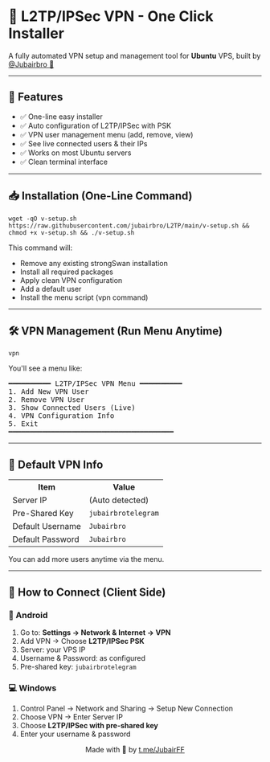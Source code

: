 <h1>🔐 L2TP/IPSec VPN - One Click Installer</h1>

<p>A fully automated VPN setup and management tool for <b>Ubuntu</b> VPS, built by <a href="https://github.com/jubairbro" target="_blank">@Jubairbro 🐸</a></p>

<hr>

<h2>🚀 Features</h2>
<ul>
  <li>✅ One-line easy installer</li>
  <li>✅ Auto configuration of L2TP/IPSec with PSK</li>
  <li>✅ VPN user management menu (add, remove, view)</li>
  <li>✅ See live connected users & their IPs</li>
  <li>✅ Works on most Ubuntu servers</li>
  <li>✅ Clean terminal interface</li>
</ul>

<hr>

<h2>📥 Installation (One-Line Command)</h2>

<pre><code>wget -qO v-setup.sh https://raw.githubusercontent.com/jubairbro/L2TP/main/v-setup.sh && chmod +x v-setup.sh && ./v-setup.sh
</code></pre>

<p>This command will:</p>
<ul>
  <li>Remove any existing strongSwan installation</li>
  <li>Install all required packages</li>
  <li>Apply clean VPN configuration</li>
  <li>Add a default user</li>
  <li>Install the menu script (vpn command)</li>
</ul>

<hr>

<h2>🛠 VPN Management (Run Menu Anytime)</h2>

<pre><code>vpn
</code></pre>

<p>You'll see a menu like:</p>

<pre>
━━━━━━━━━━ L2TP/IPSec VPN Menu ━━━━━━━━━━
1. Add New VPN User
2. Remove VPN User
3. Show Connected Users (Live)
4. VPN Configuration Info
5. Exit
━━━━━━━━━━━━━━━━━━━━━━━━━━━━━━━━━━━━━━━
</pre>

<hr>

<h2>🔑 Default VPN Info</h2>

<table>
  <tr><th>Item</th><th>Value</th></tr>
  <tr><td>Server IP</td><td>(Auto detected)</td></tr>
  <tr><td>Pre-Shared Key</td><td><code>jubairbrotelegram</code></td></tr>
  <tr><td>Default Username</td><td><code>Jubairbro</code></td></tr>
  <tr><td>Default Password</td><td><code>Jubairbro</code></td></tr>
</table>

<p>You can add more users anytime via the menu.</p>

<hr>

<h2>📱 How to Connect (Client Side)</h2>

<h3>📲 Android</h3>
<ol>
  <li>Go to: <b>Settings → Network & Internet → VPN</b></li>
  <li>Add VPN → Choose <b>L2TP/IPSec PSK</b></li>
  <li>Server: your VPS IP</li>
  <li>Username & Password: as configured</li>
  <li>Pre-shared key: <code>jubairbrotelegram</code></li>
</ol>

<h3>💻 Windows</h3>
<ol>
  <li>Control Panel → Network and Sharing → Setup New Connection</li>
  <li>Choose VPN → Enter Server IP</li>
  <li>Choose <b>L2TP/IPSec with pre-shared key</b></li>
  <li>Enter your username & password</li>
</ol>

<p style="text-align:center;">Made with 🐸 by <a href="https://t.me/JubairFF" target="_blank">t.me/JubairFF</a></p>
